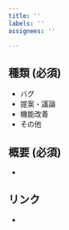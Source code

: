 ```yaml
---
title: ''
labels: ''
assignees: ''

---
```


## 種類 (必須)

- バグ
- 提案・議論
- 機能改善
- その他

 ## 概要 (必須)

- 

 ## リンク	

-
